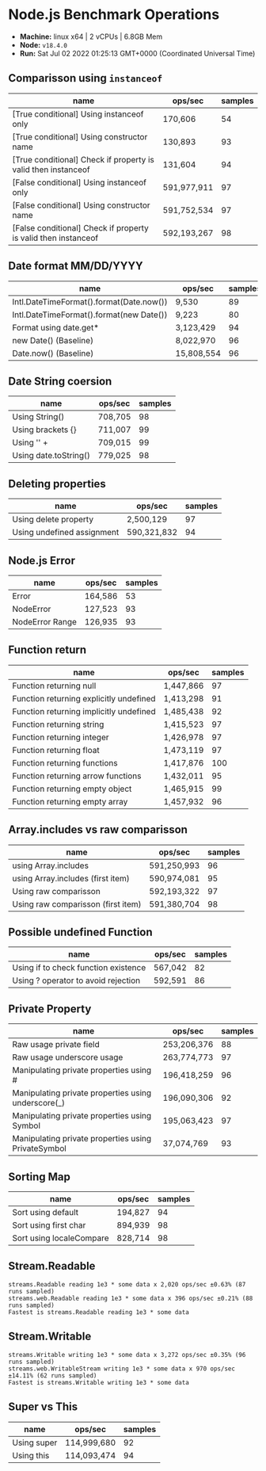 # Node.js Benchmark Operations

* __Machine:__ linux x64 | 2 vCPUs | 6.8GB Mem
* __Node:__ `v18.4.0`
* __Run:__ Sat Jul 02 2022 01:25:13 GMT+0000 (Coordinated Universal Time)

## Comparisson using `instanceof`

|name|ops/sec|samples|
|-|-|-|
|[True conditional] Using instanceof only|170,606|54|
|[True conditional] Using constructor name|130,893|93|
|[True conditional] Check if property is valid then instanceof |131,604|94|
|[False conditional] Using instanceof only|591,977,911|97|
|[False conditional] Using constructor name|591,752,534|97|
|[False conditional] Check if property is valid then instanceof |592,193,267|98|

## Date format MM/DD/YYYY

|name|ops/sec|samples|
|-|-|-|
|Intl.DateTimeFormat().format(Date.now())|9,530|89|
|Intl.DateTimeFormat().format(new Date())|9,223|80|
|Format using date.get*|3,123,429|94|
|new Date() (Baseline)|8,022,970|96|
|Date.now() (Baseline)|15,808,554|96|

## Date String coersion

|name|ops/sec|samples|
|-|-|-|
|Using String()|708,705|98|
|Using brackets {}|711,007|99|
|Using '' + |709,015|99|
|Using date.toString()|779,025|98|

## Deleting properties

|name|ops/sec|samples|
|-|-|-|
|Using delete property|2,500,129|97|
|Using undefined assignment|590,321,832|94|

## Node.js Error

|name|ops/sec|samples|
|-|-|-|
|Error|164,586|53|
|NodeError|127,523|93|
|NodeError Range|126,935|93|

## Function return

|name|ops/sec|samples|
|-|-|-|
|Function returning null|1,447,866|97|
|Function returning explicitly undefined|1,413,298|91|
|Function returning implicitly undefined|1,485,438|92|
|Function returning string|1,415,523|97|
|Function returning integer|1,426,978|97|
|Function returning float|1,473,119|97|
|Function returning functions|1,417,876|100|
|Function returning arrow functions|1,432,011|95|
|Function returning empty object|1,465,915|99|
|Function returning empty array|1,457,932|96|

## Array.includes vs raw comparisson

|name|ops/sec|samples|
|-|-|-|
|using Array.includes|591,250,993|96|
|using Array.includes (first item)|590,974,081|95|
|Using raw comparisson|592,193,322|97|
|Using raw comparisson (first item)|591,380,704|98|

## Possible undefined Function

|name|ops/sec|samples|
|-|-|-|
|Using if to check function existence|567,042|82|
|Using ? operator to avoid rejection|592,591|86|

## Private Property

|name|ops/sec|samples|
|-|-|-|
|Raw usage private field|253,206,376|88|
|Raw usage underscore usage|263,774,773|97|
|Manipulating private properties using #|196,418,259|96|
|Manipulating private properties using underscore(_)|196,090,306|92|
|Manipulating private properties using Symbol|195,063,423|97|
|Manipulating private properties using PrivateSymbol|37,074,769|93|

## Sorting Map

|name|ops/sec|samples|
|-|-|-|
|Sort using default|194,827|94|
|Sort using first char|894,939|98|
|Sort using localeCompare|828,714|98|

## Stream.Readable

```
streams.Readable reading 1e3 * some data x 2,020 ops/sec ±0.63% (87 runs sampled)
streams.web.Readable reading 1e3 * some data x 396 ops/sec ±0.21% (88 runs sampled)
Fastest is streams.Readable reading 1e3 * some data
```

## Stream.Writable

```
streams.Writable writing 1e3 * some data x 3,272 ops/sec ±0.35% (96 runs sampled)
streams.web.WritableStream writing 1e3 * some data x 970 ops/sec ±14.11% (62 runs sampled)
Fastest is streams.Writable writing 1e3 * some data
```

## Super vs This

|name|ops/sec|samples|
|-|-|-|
|Using super|114,999,680|92|
|Using this|114,093,474|94|
